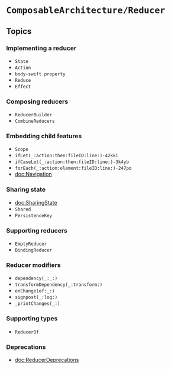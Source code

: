 # ``ComposableArchitecture/Reducer``

## Topics

### Implementing a reducer

- ``State``
- ``Action``
- ``body-swift.property``
- ``Reduce``
- ``Effect``

### Composing reducers

- ``ReducerBuilder``
- ``CombineReducers``

### Embedding child features

- ``Scope``
- ``ifLet(_:action:then:fileID:line:)-42kki``
- ``ifCaseLet(_:action:then:fileID:line:)-3k4yb``
- ``forEach(_:action:element:fileID:line:)-247po``
- <doc:Navigation>

### Sharing state

- <doc:SharingState>
- ``Shared``
- ``PersistenceKey``

### Supporting reducers

- ``EmptyReducer``
- ``BindingReducer``

### Reducer modifiers

- ``dependency(_:_:)``
- ``transformDependency(_:transform:)``
- ``onChange(of:_:)``
- ``signpost(_:log:)``
- ``_printChanges(_:)``

### Supporting types

- ``ReducerOf``

### Deprecations

- <doc:ReducerDeprecations>
